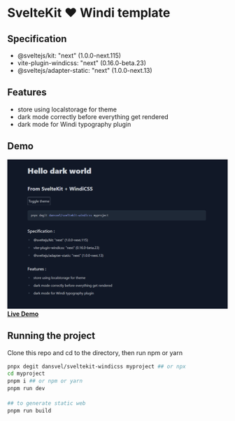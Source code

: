 # SvelteKit ❤️ Windi template

## Specification
- @sveltejs/kit: "next" (1.0.0-next.115)
- vite-plugin-windicss: "next" (0.16.0-beta.23)
- @sveltejs/adapter-static: "next" (1.0.0-next.13)

## Features
- store using localstorage for theme
- dark mode correctly before everything get rendered
- dark mode for Windi typography plugin

## Demo
![Sveltekit ❤️ Windi](static/screenshot.png)
[**Live Demo**](https://sveltekit-windi.netlify.app)

## Running the project

Clone this repo and cd to the directory, then run npm or yarn

```bash
pnpx degit dansvel/sveltekit-windicss myproject ## or npx
cd myproject
pnpm i ## or npm or yarn
pnpm run dev

## to generate static web
pnpm run build
```